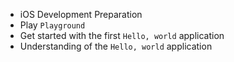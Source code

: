 * iOS Development Preparation
* Play `Playground`
* Get started with the first `Hello, world` application
* Understanding of the `Hello, world` application

